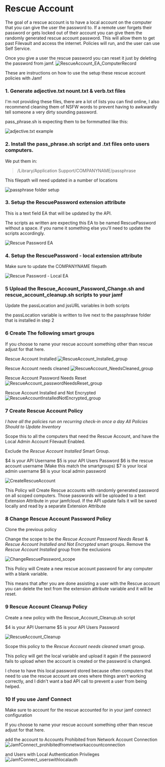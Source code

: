 # Rescue Account

The goal of a rescue account is to have a local account on the computer that you can give the user the password to. If a remote user forgets their password or gets locked out of their account you can give them the randomly generated rescue account password. This will allow them to get past Filevault and access the internet. Policies will run, and the user can use Self Service.

Once you give a user the rescue password you can reset it just by deleting the password from jamf.
![RescueAccount_EA_ComputerRecord](https://github.com/theadamcraig/jamf-scripts/blob/master/rescue_account/screenshots/RescueAccount_EA_ComputerRecord.png)


These are instructions on how to use the setup these rescue account policies with Jamf

### 1. Generate adjective.txt nount.txt & verb.txt files
I'm not providing these files, there are a lot of lists you can find online, I also recommend cleaning them of NSFW words to prevent having to awkwardly tell someone a very dirty sounding password.

pass_phrase.sh is expecting them to be formmatted like this:

![adjective.txt example](https://github.com/theadamcraig/jamf-scripts/blob/master/rescue_account/screenshots/adjective.txt_example.png)

### 2. Install the pass_phrase.sh script and .txt files onto users computers.

We put them in:
>/Library/Application Support/COMPANYNAME/passphrase

This filepath will need updated in a number of locations

![passphrase folder setup](https://github.com/theadamcraig/jamf-scripts/blob/master/rescue_account/screenshots/passphrase_folder_setup.png)

### 3. Setup the RescuePassword extension attribute

This is a text field EA that will be updated by the API.

The scripts as written are expecting this EA to be named RescuePassword without a space. if you name it something else you'll need to update the scripts accordingly.

![Rescue Password EA](https://github.com/theadamcraig/jamf-scripts/blob/master/rescue_account/screenshots/Rescue_Password_EA.png)

### 4. Setup the RescuePassword - local extension attribute

Make sure to update the COMPANYNAME filepath

![Rescue Password - Local EA](https://github.com/theadamcraig/jamf-scripts/blob/master/rescue_account/screenshots/Rescue_Password_Local_EA.png)

### 5 Upload the Rescue_Account_Password_Change.sh and rescue_account_cleanup.sh scripts to your jamf

Update the passLocation and jssURL variables in both scripts

the passLocation variable is written to live next to the passphrase folder that is installed in step 2

### 6 Create The following smart groups

If you choose to name your rescue account something other than rescue adjust for that here.

Rescue Account Installed
![RescueAccount_Installed_group](https://github.com/theadamcraig/jamf-scripts/blob/master/rescue_account/screenshots/RescueAccount_Installed_group.png)

Rescue Account needs cleaned
![RescueAccount_NeedsCleaned_group](https://github.com/theadamcraig/jamf-scripts/blob/master/rescue_account/screenshots/RescueAccount_NeedsCleaned_group.png)

Rescue Account Password Needs Reset ![RescueAccount_passwordNeedsReset_group](https://github.com/theadamcraig/jamf-scripts/blob/master/rescue_account/screenshots/RescueAccount_passwordNeedsReset_group.png)

Rescue Account Installed and Not Encrypted
![RescueAccountInstalledNotEncrypted_group](https://github.com/theadamcraig/jamf-scripts/blob/master/rescue_account/screenshots/RescueAccount_InstalledNotEncrypted_group.png)

### 7 Create Rescue Account Policy

*I have all the policies run on recurring check-in once a day*
*All Policies Should to Update Inventory*

Scope this to all the computers that need the Rescue Account, and have the Local Admin Account Filevault Enabled.

Exclude the *Rescue Account Installed* Smart Group.

$4 is your API Username
$5 is your API Users Password
$6 is the rescue account username (Make this match the smartgroups)
$7 is your local admin username
$8 is your local admin password

![CreateRescueAccount](https://github.com/theadamcraig/jamf-scripts/blob/master/rescue_account/screenshots/CreateRescueAccount.png)

This Policy will Create Rescue accounts with randomly generated password on all scoped computers.
Those passwords will be uploaded to a text Extension Attribute in your jamfcloud.
If the API update fails it will be saved locally and read by a separate Extension Attribute

### 8 Change Rescue Account Password Policy

Clone the previous policy

Change the scope to be the *Rescue Account Password Needs Reset* & *Rescue Account Installed and Not Encrypted* smart groups. Remove the *Rescue Account Installed* group from the exclusions

![ChangeRescuePassword_scope](https://github.com/theadamcraig/jamf-scripts/blob/master/rescue_account/screenshots/ChangeRescuePassword_scope.png)

This Policy will Create a new rescue account password for any computer with a blank variable.

This means that after you are done assisting a user with the Rescue account you can delete the text from the extension attribute variable and it will be reset.

### 9 Rescue Account Cleanup Policy

Create a new policy with the Rescue_Account_Cleanup.sh script

$4 is your API Username
$5 is your API Users Password

![RescueAccount_Cleanup](https://github.com/theadamcraig/jamf-scripts/blob/master/rescue_account/screenshots/RescueAccount_Cleanup.png)

Scope this policy to the *Rescue Account needs cleaned* smart group.

This policy will get the local variable and upload it again if the password fails to upload when the account is created or the password is changed.

I chose to have this local password stored because often computers that need to use the rescue account are ones where things aren't working correctly, and I didn't want a bad API call to prevent a user from being helped.

### 10 If you use Jamf Connect

Make sure to account for the rescue accounted for in your jamf connect configuration

If you choose to name your rescue account something other than rescue adjust for that here.

add the account to Accounts Prohibited from Network Account Connection
![JamfConnect_prohibitedfromnetworkaccountconnection](https://github.com/theadamcraig/jamf-scripts/blob/master/rescue_account/screenshots/JamfConnect_prohibitedfromnetworkaccountconnection.png)

and Users with Local Authentication Privileges
![JamfConnect_userswithlocalauth](https://github.com/theadamcraig/jamf-scripts/blob/master/rescue_account/screenshots/JamfConnect_userswithlocalauth.png)


